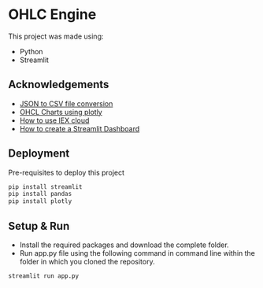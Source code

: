 
# OHLC Engine

This project was made using:
- Python 
- Streamlit 


## Acknowledgements

- [JSON to CSV file conversion](https://www.geeksforgeeks.org/convert-json-to-csv-in-python/)
- [OHCL Charts using plotly](https://plotly.com/python/ohlc-charts/)
- [How to use IEX cloud](https://www.youtube.com/watch?v=_INKBveSVec)
- [How to create a Streamlit Dashboard](https://www.youtube.com/watch?v=tx6bT2Sh9R8)

## Deployment

Pre-requisites to deploy this project 

```bash
pip install streamlit
pip install pandas 
pip install plotly 
```
## Setup & Run 

- Install the required packages and download the complete folder. 
- Run app.py file using the following command in command line within the folder in which you cloned the repository.

```bash
streamlit run app.py 
